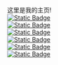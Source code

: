 这里是我的主页!
<br>
[![Static Badge](https://img.shields.io/badge/%E8%81%86%E5%90%AC%E7%A0%B4%E7%A2%8E-1?logo=shadcnui&logoColor=%23000000&logoSize=auto&label=%E5%8D%9A%E5%AE%A2%E5%9B%AD&labelColor=%230063FF&color=%23F4FFEE)
](https://www.cnblogs.com/xXzs0o0)
<br>
[![Static Badge](https://img.shields.io/badge/%E5%B0%8F%E6%96%B0-1?logo=csdn&logoColor=%23FFFFFF&logoSize=auto&labelColor=%23E8410E)
](https://mpbeta.csdn.net/mp_blog/manage/article?spm=1001.2014.3001.9456)
<br>
[![Static Badge](https://img.shields.io/badge/AIchatOS-1?logo=openai&logoColor=%23000000&logoSize=auto&labelColor=%23FFFFFF&color=%23FFFFFF)
](https://cht18.aichatosc1.com/#/chat/1742462198710)
<br>
[![Static Badge](https://img.shields.io/badge/Linux%E6%95%99%E7%A8%8B-1?logo=linux&logoColor=%23000000&logoSize=auto&labelColor=%23FFFFFF&color=%23FFFFFF)
](https://www.ywnz.com/linuxjc/5006.html)
<br>
[![Static Badge](https://img.shields.io/badge/Qt%E5%BC%80%E5%8F%91%E6%96%87%E6%A1%A3-1?logo=qt&logoColor=%2323C22A&logoSize=auto&labelColor=%23FFFFFF&color=%23FFFFFF)
](https://doc.qt.io/qt-5/classes.html)
<br>
[![Static Badge](https://img.shields.io/badge/Qt%E5%BC%80%E5%8F%91%E6%96%87%E6%A1%A3-1?logo=qt&logoColor=%2323C22A&logoSize=auto&labelColor=%23FFFFFF&color=%23FFFFFF)
](https://doc.qt.io/qt-5/classes.html)
